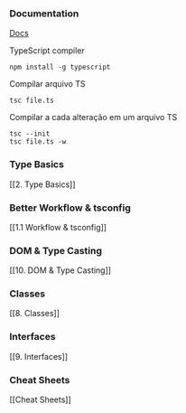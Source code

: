 ### Documentation
[Docs](https://www.typescriptlang.org/docs/)

TypeScript compiler
```
npm install -g typescript
```

Compilar arquivo TS
```
tsc file.ts
```

Compilar a cada alteração em um arquivo TS
```
tsc --init
tsc file.ts -w
```

### Type Basics
[[2. Type Basics]]

### Better Workflow & tsconfig
[[1.1 Workflow & tsconfig]]

### DOM & Type Casting
[[10. DOM & Type Casting]]

### Classes
[[8. Classes]]

### Interfaces
[[9. Interfaces]]

### Cheat Sheets
[[Cheat Sheets]]
